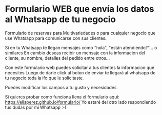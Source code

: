 # Formulario WEB que envía los datos al Whatsapp de tu negocio
Formulario de reservas para Multivariedades o para cualquier negocio que use Whatsapp para comunicarse con sus clientes.

Si en tu Whatsapp te llegan mensajes como "hola", "están atendiendo?"... o similares
En cambio deseas recibir un mensaje con la informacion del cliente, su nombre, detalles del pedido entre otros...

Con este formulario web puedes solicitar a tus clientes la informacion que necesites
Luego de darle click al boton de enviar te llegará al whatsapp de tu negocio toda la ifo que le solicitaste.

Puedes modificar los campos a tu gusto y necesidades.


Si quieres probar como funciona llena el formulario aquí: https://elisperez.github.io/formulario/
Yo estaré del otro lado respondiendo tus dudas por mi Whatsapp :-)
